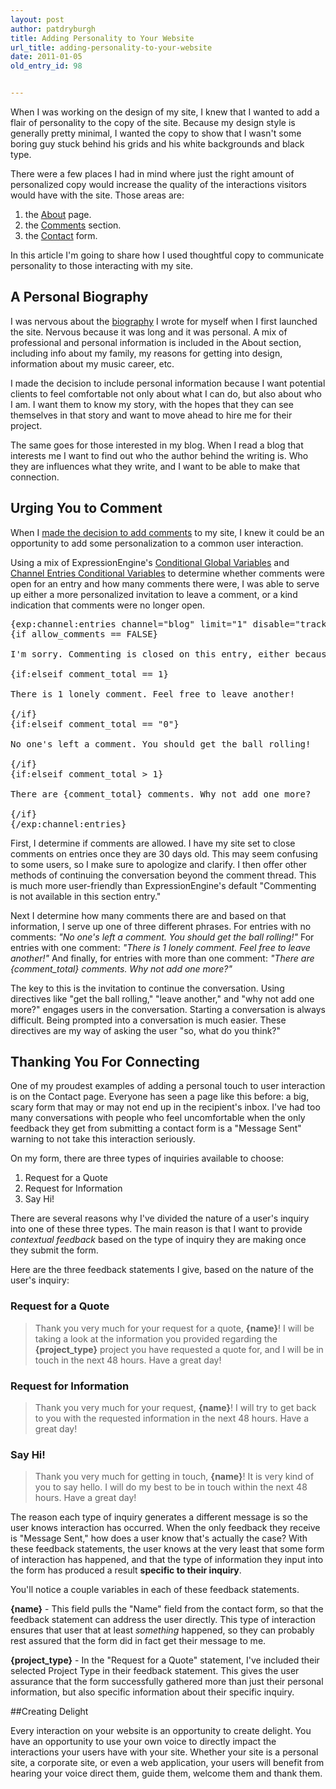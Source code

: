 ```yaml
---
layout: post
author: patdryburgh
title: Adding Personality to Your Website
url_title: adding-personality-to-your-website
date: 2011-01-05
old_entry_id: 98


---
```


When I was working on the design of my site, I knew that I wanted to add a flair of personality to the copy of the site. Because my design style is generally pretty minimal, I wanted the copy to show that I wasn't some boring guy stuck behind his grids and his white backgrounds and black type.

There were a few places I had in mind where just the right amount of personalized copy would increase the quality of the interactions visitors would have with the site. Those areas are: 

1. the [About](http://patdryburgh.com/about/) page.
2. the [Comments](#comments) section.
3. the [Contact](http://patdryburgh.com/contact/) form.

In this article I'm going to share how I used thoughtful copy to communicate personality to those interacting with my site.

## A Personal Biography

I was nervous about the [biography](http://patdryburgh.com/about/) I wrote for myself when I first launched the site. Nervous because it was long and it was personal. A mix of professional and personal information is included in the About section, including info about my family, my reasons for getting into design, information about my music career, etc.

I made the decision to include personal information because I want potential clients to feel comfortable not only about what I can do, but also about who I am. I want them to know my story, with the hopes that they can see themselves in that story and want to move ahead to hire me for their project.

The same goes for those interested in my blog. When I read a blog that interests me I want to find out who the author behind the writing is. Who they are influences what they write, and I want to be able to make that connection.

## Urging You to Comment

When I [made the decision to add comments](http://patdryburgh.com/blog/redesign-highlights/) to my site, I knew it could be an opportunity to add some personalization to a common user interaction.

Using a mix of ExpressionEngine's [Conditional Global Variables](http://expressionengine.com/user_guide/templates/globals/conditionals.html) and [Channel Entries Conditional Variables](http://expressionengine.com/user_guide/modules/channel/conditional_variables.html) to determine whether comments were open for an entry and how many comments there were, I was able to serve up either a more personalized invitation to leave a comment, or a kind indication that comments were no longer open.

<pre>
&#123;exp:channel:entries channel="blog" limit="1" disable="trackbacks|member_data|pagination"}
&#123;if allow_comments == FALSE}

I'm sorry. Commenting is closed on this entry, either because it is more than 30 days old, or simply because I have turned comments off. If you'd like to continue the conversation, please feel free to <a href="http://patdryburgh.com/contact/">contact me directly</a> or strike up a conversation on <a href="http://twitter.com/patdryburgh">Twitter</a>!

&#123;if:elseif comment_total == 1}

There is 1 lonely comment. Feel free to leave another!

&#123;/if}
&#123;if:elseif comment_total == "0"}

No one's left a comment. You should get the ball rolling!

&#123;/if}
&#123;if:elseif comment_total > 1}

There are &#123;comment_total} comments. Why not add one more?

&#123;/if} 
&#123;/exp:channel:entries}
</pre>

First, I determine if comments are allowed. I have my site set to close comments on entries once they are 30 days old. This may seem confusing to some users, so I make sure to apologize and clarify. I then offer other methods of continuing the conversation beyond the comment thread. This is much more user-friendly than ExpressionEngine's default "Commenting is not available in this section entry."

Next I determine how many comments there are and based on that information, I serve up one of three different phrases. For entries with no comments: *"No one's left a comment. You should get the ball rolling!"* For entries with one comment: *"There is 1 lonely comment. Feel free to leave another!"* And finally, for entries with more than one comment: *"There are &#123;comment_total} comments. Why not add one more?"*

The key to this is the invitation to continue the conversation. Using directives like "get the ball rolling," "leave another," and "why not add one more?" engages users in the conversation. Starting a conversation is always difficult. Being prompted into a conversation is much easier. These directives are my way of asking the user "so, what do you think?"

## Thanking You For Connecting

One of my proudest examples of adding a personal touch to user interaction is on the Contact page. Everyone has seen a page like this before: a big, scary form that may or may not end up in the recipient's inbox. I've had too many conversations with people who feel uncomfortable when the only feedback they get from submitting a contact form is a "Message Sent" warning to not take this interaction seriously.

On my form, there are three types of inquiries available to choose: 

1. Request for a Quote
2. Request for Information
3. Say Hi!

There are several reasons why I've divided the nature of a user's inquiry into one of these three types. The main reason is that I want to provide *contextual feedback* based on the type of inquiry they are making once they submit the form.

Here are the three feedback statements I give, based on the nature of the user's inquiry: 

### Request for a Quote

>Thank you very much for your request for a quote, <strong>&#123;name}</strong>! I will be taking a look at the information you provided regarding the <strong>&#123;project_type}</strong> project you have requested a quote for, and I will be in touch in the next 48 hours. Have a great day!

### Request for Information

>Thank you very much for your request, <strong>&#123;name}</strong>! I will try to get back to you with the requested information in the next 48 hours. Have a great day!

### Say Hi!

>Thank you very much for getting in touch, <strong>&#123;name}</strong>! It is very kind of you to say hello. I will do my best to be in touch within the next 48 hours. Have a great day!

The reason each type of inquiry generates a different message is so the user knows interaction has occurred. When the only feedback they receive is "Message Sent," how does a user know that's actually the case? With these feedback statements, the user knows at the very least that some form of interaction has happened, and that the type of information they input into the form has produced a result **specific to their inquiry**.

You'll notice a couple variables in each of these feedback statements. 

**&#123;name}** - This field pulls the "Name" field from the contact form, so that the feedback statement can address the user directly. This type of interaction ensures that user that at least *something* happened, so they can probably rest assured that the form did in fact get their message to me.

**&#123;project_type}** - In the "Request for a Quote" statement, I've included their selected Project Type in their feedback statement. This gives the user assurance that the form successfully gathered more than just their personal information, but also specific information about their specific inquiry.

##Creating Delight

Every interaction on your website is an opportunity to create delight. You have an opportunity to use your own voice to directly impact the interactions your users have with your site. Whether your site is a personal site, a corporate site, or even a web application, your users will benefit from hearing your voice direct them, guide them, welcome them and thank them.